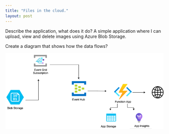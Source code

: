 ```yaml
---
title: "Files in the cloud."
layout: post
---
```

Describe the application, what does it do?
A simple application where I can upload, view and delete images using Azure Blob Storage.






Create a diagram that shows how the data flows?

![DataFlow](https://github.com/ItsAnass/ItsAnass.github.io/blob/main/assets/Images/Untitled%20Diagram.png?raw=true)
